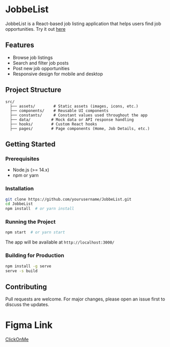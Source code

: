 # JobbeList

JobbeList is a React-based job listing application that helps users find job opportunities. Try it out [here](https://jobber-list.vercel.app/)

## Features
- Browse job listings
- Search and filter job posts
- Post new job opportunities
- Responsive design for mobile and desktop

## Project Structure
```
src/
  ├── assets/        # Static assets (images, icons, etc.)
  ├── components/    # Reusable UI components
  ├── constants/     # Constant values used throughout the app
  ├── data/         # Mock data or API response handling
  ├── hooks/        # Custom React hooks
  ├── pages/        # Page components (Home, Job Details, etc.)
```

## Getting Started

### Prerequisites
- Node.js (>= 14.x)
- npm or yarn

### Installation
```sh
git clone https://github.com/yourusername/JobbeList.git
cd JobbeList
npm install  # or yarn install
```

### Running the Project
```sh
npm start  # or yarn start
```
The app will be available at `http://localhost:3000/`

### Building for Production
```sh
npm install -g serve
serve -s build
```


## Contributing
Pull requests are welcome. For major changes, please open an issue first to discuss the updates.

# Figma Link
[ClickOnMe](https://www.figma.com/design/H7aHlYLaHiR2TcUMFVP5aE/Job-Board?node-id=6-3189&t=ZfSPPgUHVM5nuClc-1)

